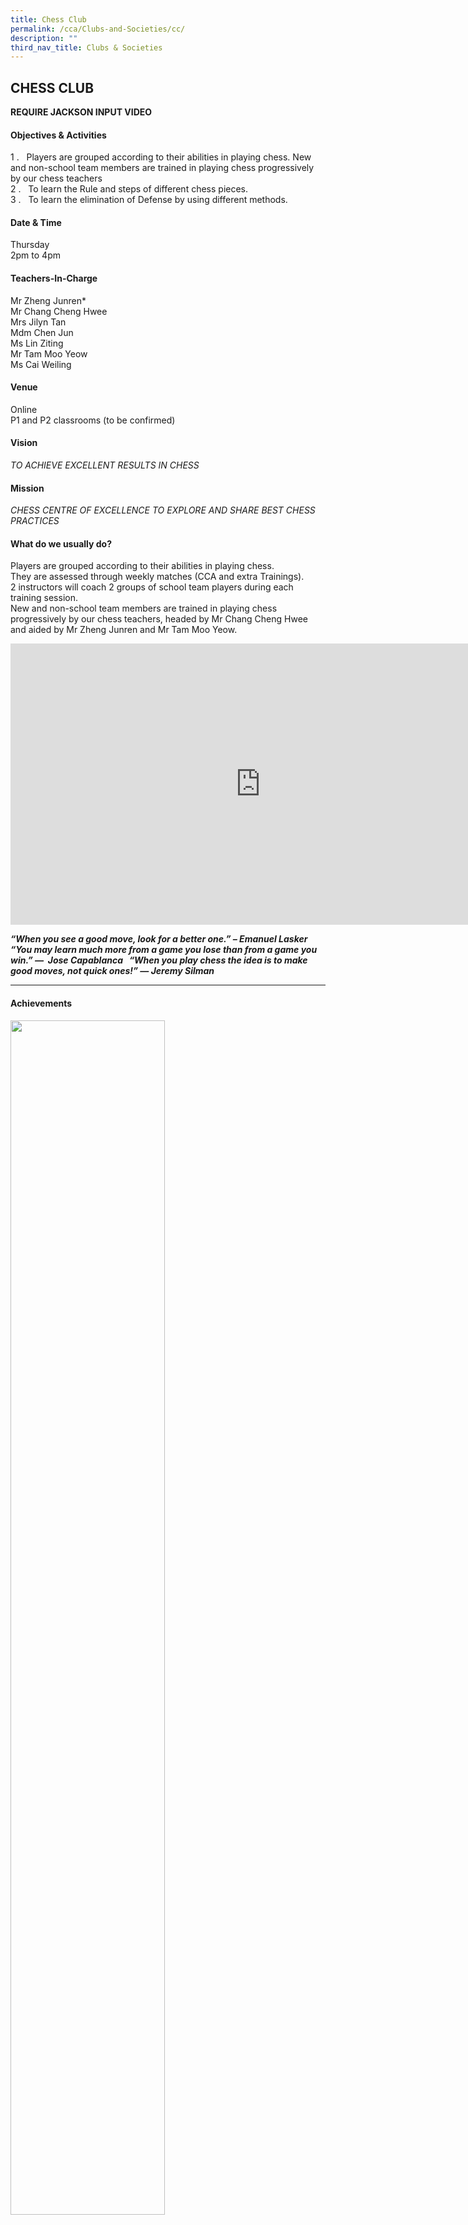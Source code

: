 ```yaml
---
title: Chess Club
permalink: /cca/Clubs-and-Societies/cc/
description: ""
third_nav_title: Clubs & Societies
---
```

## CHESS CLUB

**REQUIRE JACKSON INPUT VIDEO**

#### Objectives &amp; Activities

1 \.&nbsp; &nbsp;Players are grouped according to their abilities in playing chess. New and non-school team members are trained in playing chess progressively by our chess teachers<br>
2 \.&nbsp; &nbsp;To learn the Rule and steps of different chess pieces.&nbsp;<br>
3 \.&nbsp;&nbsp;&nbsp;To learn the elimination of Defense by using different methods.

#### Date &amp; Time

Thursday<br>
2pm to 4pm

#### Teachers-In-Charge

Mr Zheng Junren\*<br>
Mr Chang Cheng Hwee<br>
Mrs Jilyn Tan  <br>
Mdm Chen Jun<br>
Ms Lin Ziting<br>
Mr Tam Moo Yeow<br>
Ms Cai Weiling

#### Venue

Online<br>
P1 and P2 classrooms (to be confirmed)

#### Vision

_TO&nbsp;ACHIEVE&nbsp;EXCELLENT RESULTS IN CHESS_

#### Mission

_CHESS CENTRE OF EXCELLENCE TO EXPLORE AND SHARE BEST CHESS PRACTICES_

#### What do we usually do?

Players are grouped according to their abilities in playing chess.&nbsp;<br>
They are assessed through weekly matches (CCA and extra Trainings).&nbsp;<br>
2 instructors will coach 2 groups of school team players during each training session.&nbsp;<br>
New and non-school team members are trained in playing chess progressively by our chess teachers, headed by Mr Chang Cheng Hwee and aided by Mr Zheng Junren and Mr Tam Moo Yeow.

<iframe allowfullscreen="true" height="450" width="800" frameborder="0" src="https://docs.google.com/presentation/d/e/2PACX-1vTqTDXs-ZWvwKxdfUtGpHSXiRAjtCDuCmPAAEnvhxy5QoDiUc_lNETLFovYbrZ18lONntMOmXjEaQsu/embed?start=false&amp;loop=false&amp;delayms=3000"></iframe>

**_“When you see a good move, look for a better one.” –&nbsp;Emanuel Lasker &nbsp; “You may learn much more from a game you lose than from a game you win.” —&nbsp; Jose Capablanca &nbsp; “When you play chess the idea is to make good moves, not quick ones!” — Jeremy Silman_**

---

#### Achievements

<img src="/images/chessclub.png" style="width:70%">

Our Chess Club members participated in the 61st National Inter-Schools (Online) Team Chess

Championships and performed exceedingly well which enabled them to garner many medals!

**Achievements:**

**Primary School Division Challenge Cup:**

###### <center>Northland Primary School</center>

**Primary Girls Under 8**

**National & North Zone 1st (Northland Primary Girls Under 8 Team 1)**

| Name  |  Class |
|:-:|---|
| ZHANG LINSHAN LINDA  | 2H  |
| NG SEE JEN  | 2H  |
| KO YI XUAN  | 2B  |
| CHONG YONG QIAN  | 2F  |
|   |   |

**National & North Zone 2nd (Northland Primary Girls Under 8 Team 2)**

| Name  | Class  |
|:-:|---|
| POH YU NING  | 2C  |
| PAN YAN  | 1G  |
| TAN YU QING  | 1G  |
| CHLOE YAN YEE  | 1A  |
|   |   |

**Primary Open Under 8**

**National & North Zone 1st (Northland Primary Open Under 8 Team 1)**

| Name  | Class  |
|:-:|---|
| LIM EN QI  | 2E  |
| JARRELL CHENG  | 2B  |
| FONG YU ZE CHAYES  | 2H  |
| KAYMER NG  | 1B  |
|   |   |

**North Zone 2nd (Northland Primary Open Under 8 Team 2)**

| Name  | Class  |
|:-:|---|
| JOEL ZHANG WEI’EN  | 1C  |
| LOO JINN YANG  | 2B  |
| TAY YU TENG JAYDEN  |2H   |
| YEO JING KAI RAYDON  | 1D  |
|   |   |

**Primary Girls Under 10**

**National & North Zone 1st (Northland Primary Girls Under 10 Team 1)**

| Name  | Class  |
|:-:|---|
| KHOR WEN XIN ESTHER  | 4F  |
| KYLIE ANG JING XUAN  | 4E  |
| TAN XUAN YING  | 3B  |
| LEE PEICI CRISTAL  | 4E  |
|   |   |

**North Zone 2nd (Northland Primary Girls Under 10 Team 2)**

| Name  | Class  |
|:-:|---|
| YAP EN XI  | 3B  |
| TAN ANG HEE DENISE  | 3B  |
| ANG SHIRUI SHERRY  | 3D  |
| FOO CHUAN HEE  | 3B  |
|   |   |

**Primary Open Under 10**

**National & North Zone 1st (Northland Primary Open Under 10 Team 1)**

| Name  | Class  |
|:-:|---|
| POH OO HENG ETHAN  | 4F  |
| THAM DING RONG  |4G   |
| NG HONG YI  | 3E  |
| PHUA YAN THERN  | 4E  |
|   |   |

**North Zone 2nd (Northland Primary Open Under 10 Team 2)**

| Name  | Class  |
|:-:|---|
| LIU YIJIE | 3F  |
|  LOW ZHI XIAN JOSHUA | 4F  |
| LEE CHEONG FONG  |4F   |
| VOON HERNG KHAI  | 3D  |
|   |   |

**Primary Girls Open**

**National & North Zone 1st (Northland Primary Girls Open Team 1)**

| Name  | Class  |
|:-:|---|
| ZHAO MINNAN JESLYN  | 6G  |
| CHONG YU LIN  | 5G  |
| CHAN FAN YING BETH  | 5G  |
| TAN JIA EN JOY  | 4E  |
|   |   |

**North Zone 2nd (Northland Primary Girls Open Team 2)**

| Name  | Class  |
|:-:|---|
| FONG JIA EN CHLOE  | 3B  |
| ROSHNI KATHIRASAN  | 5B  |
| JESSICA TAY ENG YIN  | 6F  |
| ONG ZIWEN AMELIA  | 6F  |
|   |   |

**Primary Boys Under 10**

**North Zone 4th  (Northland Primary Boys Under 10 Team 1)**

|   |   |
|:-:|---|
| JAYDEN CHUA  | 6G  |
| WONG YIP FUNG  | 5F  |
| FOO FANG TENG ETHAN  | 5G  |
| TAN ANG KHUEN DAMIEN  | 6G  |
|   |   |

**Primary Boys Under 10**

**Special Mention (Northland Primary Boys Under 10 Team 2)**

|   |   |
|:-:|---|
| LIU KECAN  | 6F  |
| CHANG JIA JUN ALVIN  | 6G  |
| LIM ZHEN KAI  | 5G  |
| JONAS TAN  | 5G  |
|   |   |

<img src="/images/cc1.jpeg" style="width:85%">
<img src="/images/cc2.jpeg" style="width:85%">
<img src="/images/cc3.jpeg" style="width:85%">

During the CASPL New Year Chess Challenge 2021, one of our Chess Club members, Ng See Jen, also Champion in the Girls Under 8 category. Congratulations See Jen!

<img src="/images/cc4.jpeg" style="width:85%">